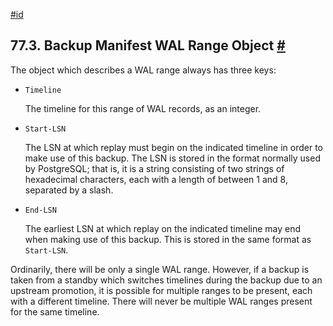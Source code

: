 [#id](#BACKUP-MANIFEST-WAL-RANGES)

## 77.3. Backup Manifest WAL Range Object [#](#BACKUP-MANIFEST-WAL-RANGES)

The object which describes a WAL range always has three keys:

- `Timeline`

  The timeline for this range of WAL records, as an integer.

- `Start-LSN`

  The LSN at which replay must begin on the indicated timeline in order to make use of this backup. The LSN is stored in the format normally used by PostgreSQL; that is, it is a string consisting of two strings of hexadecimal characters, each with a length of between 1 and 8, separated by a slash.

- `End-LSN`

  The earliest LSN at which replay on the indicated timeline may end when making use of this backup. This is stored in the same format as `Start-LSN`.

Ordinarily, there will be only a single WAL range. However, if a backup is taken from a standby which switches timelines during the backup due to an upstream promotion, it is possible for multiple ranges to be present, each with a different timeline. There will never be multiple WAL ranges present for the same timeline.
